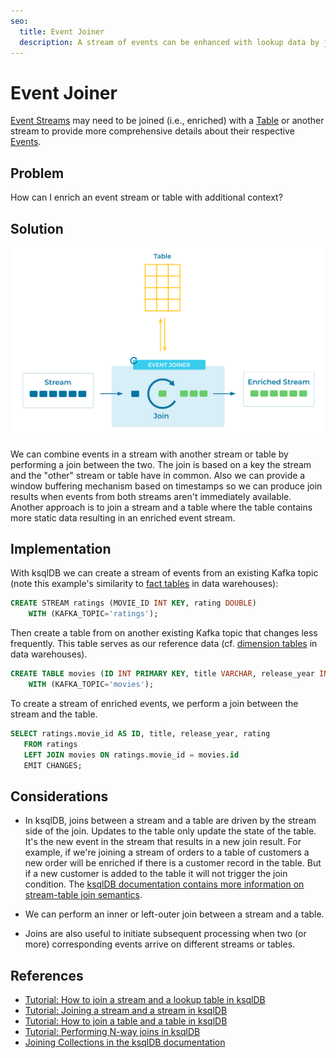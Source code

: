 ```yaml
---
seo:
  title: Event Joiner
  description: A stream of events can be enhanced with lookup data by joining the stream with a table or another stream
---
```


# Event Joiner

[Event Streams](../event-stream/event-stream.md) may need to be joined (i.e., enriched) with a [Table](../table/state-table.md) or another stream to provide more comprehensive details about their respective [Events](../event/event.md).

## Problem

How can I enrich an event stream or table with additional context?

## Solution

![event joiner](../img/event-joiner.svg)

We can combine events in a stream with another stream or table by performing a join between the two.  The join is based on a key the stream and the "other" stream or table have in common.  Also we can provide a window buffering mechanism based on timestamps so we can produce join results when events from both streams aren't immediately available.  Another approach is to join a stream and a table where the table contains more static data resulting in an enriched event stream. 


## Implementation

With ksqlDB we can create a stream of events from an existing Kafka topic (note this example's similarity to [fact tables](https://en.wikipedia.org/wiki/Fact_table) in data warehouses):

```sql
CREATE STREAM ratings (MOVIE_ID INT KEY, rating DOUBLE)
    WITH (KAFKA_TOPIC='ratings');
```

Then create a table from on another existing Kafka topic that changes less frequently. This table serves as our reference data (cf. [dimension tables](https://en.wikipedia.org/wiki/Dimension_(data_warehouse)) in data warehouses).

```sql
CREATE TABLE movies (ID INT PRIMARY KEY, title VARCHAR, release_year INT)
    WITH (KAFKA_TOPIC='movies');

```

To create a stream of enriched events, we perform a join between the stream and the table.

```sql
SELECT ratings.movie_id AS ID, title, release_year, rating
   FROM ratings
   LEFT JOIN movies ON ratings.movie_id = movies.id
   EMIT CHANGES;
```

## Considerations

* In ksqlDB, joins between a stream and a table are driven by the stream side of the join.  Updates to the table only update the state of the table.  It's the new event in the stream that results in a new join result.  For example, if we're joining a stream of orders to a table of customers a new order will be enriched if there is a customer record in the table. But if a new customer is added to the table it will not trigger the join condition. The [ksqlDB documentation contains more information on stream-table join semantics](https://docs.ksqldb.io/en/latest/developer-guide/joins/join-streams-and-tables/#semantics-of-stream-table-joins). 

* We can perform an inner or left-outer join between a stream and a table.

* Joins are also useful to initiate subsequent processing when two (or more) corresponding events arrive on different streams or tables.



## References

* [Tutorial: How to join a stream and a lookup table in ksqlDB](https://kafka-tutorials.confluent.io/join-a-stream-to-a-table/ksql.html)
* [Tutorial: Joining a stream and a stream in ksqlDB](https://kafka-tutorials.confluent.io/join-a-stream-to-a-stream/ksql.html)
* [Tutorial: How to join a table and a table in ksqlDB](https://kafka-tutorials.confluent.io/join-a-table-to-a-table/ksql.html)
* [Tutorial: Performing N-way joins in ksqlDB](https://kafka-tutorials.confluent.io/multi-joins/ksql.html)
* [Joining Collections in the ksqlDB documentation](https://docs.ksqldb.io/en/latest/developer-guide/joins/join-streams-and-tables/)
